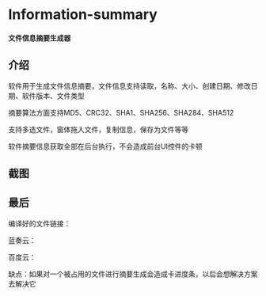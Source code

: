 # Information-summary

#### 文件信息摘要生成器

## 介绍

软件用于生成文件信息摘要，文件信息支持读取，名称、大小、创建日期、修改日期、软件版本、文件类型

摘要算法方面支持MD5、CRC32、SHA1、SHA256、SHA284、SHA512

支持多选文件，窗体拖入文件，复制信息，保存为文件等等

软件摘要信息获取全部在后台执行，不会造成前台UI控件的卡顿

## 截图


## 最后

编译好的文件链接：

蓝奏云：

百度云：

缺点：如果对一个被占用的文件进行摘要生成会造成卡进度条，以后会想解决方案去解决它
